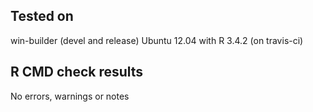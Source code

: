 ## Tested on

win-builder (devel and release)
Ubuntu 12.04 with R 3.4.2 (on travis-ci)

## R CMD check results

No errors, warnings or notes
